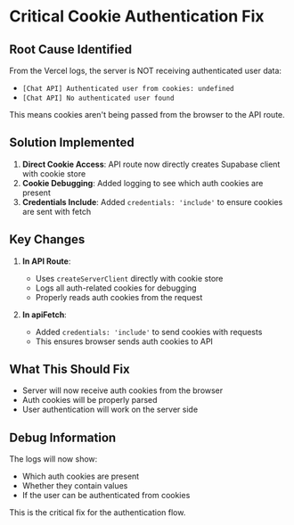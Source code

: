 # Critical Cookie Authentication Fix

## Root Cause Identified
From the Vercel logs, the server is NOT receiving authenticated user data:
- `[Chat API] Authenticated user from cookies: undefined`
- `[Chat API] No authenticated user found`

This means cookies aren't being passed from the browser to the API route.

## Solution Implemented
1. **Direct Cookie Access**: API route now directly creates Supabase client with cookie store
2. **Cookie Debugging**: Added logging to see which auth cookies are present
3. **Credentials Include**: Added `credentials: 'include'` to ensure cookies are sent with fetch

## Key Changes
1. **In API Route**:
   - Uses `createServerClient` directly with cookie store
   - Logs all auth-related cookies for debugging
   - Properly reads auth cookies from the request

2. **In apiFetch**:
   - Added `credentials: 'include'` to send cookies with requests
   - This ensures browser sends auth cookies to API

## What This Should Fix
- Server will now receive auth cookies from the browser
- Auth cookies will be properly parsed
- User authentication will work on the server side

## Debug Information
The logs will now show:
- Which auth cookies are present
- Whether they contain values
- If the user can be authenticated from cookies

This is the critical fix for the authentication flow.